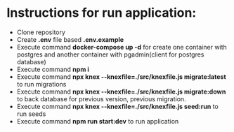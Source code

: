 Instructions for run application:
======================================

- Clone repository
- Create **.env** file based **.env.example**
- Execute command **docker-compose up -d** for create one container with postgres and another container with pgadmin(client for postgres database)
- Execute command **npm i**
- Execute command **npx knex --knexfile=./src/knexfile.js migrate:latest** to run migrations
- Execute command **npx knex --knexfile=./src/knexfile.js migrate:down** to back database for previous version, previous migration.
- Execute command **npx knex --knexfile=./src/knexfile.js seed:run** to run seeds 
- Execute command **npm run start:dev** to run application
